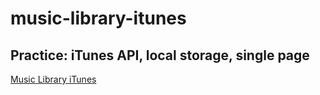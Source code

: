 # music-library-itunes
Practice: iTunes API, local storage, single page
---
[Music Library iTunes](https://ezemgaray.github.io/music-library-itunes/)